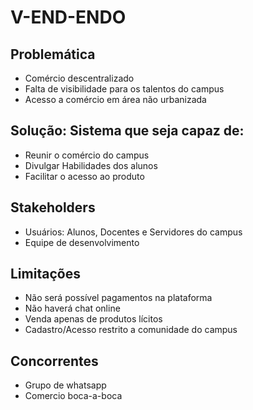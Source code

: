 # V-END-ENDO


## Problemática

- Comércio descentralizado
- Falta de visibilidade para os talentos do campus
- Acesso a comércio em área não urbanizada

## Solução: Sistema que seja capaz de:

- Reunir o comércio do campus
- Divulgar Habilidades dos alunos
- Facilitar o acesso ao produto

## Stakeholders

- Usuários: Alunos, Docentes e Servidores do campus
- Equipe de desenvolvimento

## Limitações

- Não será possível pagamentos na plataforma
- Não haverá chat online
- Venda apenas de produtos lícitos
- Cadastro/Acesso restrito a comunidade do campus

## Concorrentes

- Grupo de whatsapp
- Comercio boca-a-boca



